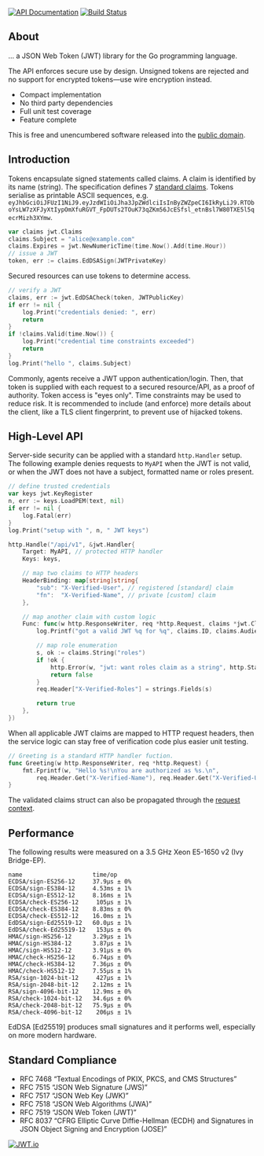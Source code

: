 [![API Documentation](https://godoc.org/github.com/pascaldekloe/jwt?status.svg)](https://godoc.org/github.com/pascaldekloe/jwt)
[![Build Status](https://travis-ci.org/pascaldekloe/jwt.svg?branch=master)](https://travis-ci.org/pascaldekloe/jwt)

## About

… a JSON Web Token (JWT) library for the Go programming language.

The API enforces secure use by design. Unsigned tokens are rejected
and no support for encrypted tokens—use wire encryption instead.

* Compact implementation
* No third party dependencies
* Full unit test coverage
* Feature complete

This is free and unencumbered software released into the
[public domain](https://creativecommons.org/publicdomain/zero/1.0).


## Introduction

Tokens encapsulate signed statements called claims. A claim is identified by its
name (string). The specification defines 7
[standard claims](https://godoc.org/github.com/pascaldekloe/jwt#Registered).
Tokens serialise as printable ASCII sequences, e.g.
`eyJhbGciOiJFUzI1NiJ9.eyJzdWIiOiJha3JpZWdlciIsInByZWZpeCI6IkRyLiJ9.RTOboYsLW7zXFJyXtIypOmXfuRGVT_FpDUTs2TOuK73qZKm56JcESfsl_etnBsl7W80TXE5l5qecrMizh3XYmw`.

```go
var claims jwt.Claims
claims.Subject = "alice@example.com"
claims.Expires = jwt.NewNumericTime(time.Now().Add(time.Hour))
// issue a JWT
token, err := claims.EdDSASign(JWTPrivateKey)
```

Secured resources can use tokens to determine access.

```go
// verify a JWT
claims, err := jwt.EdDSACheck(token, JWTPublicKey)
if err != nil {
	log.Print("credentials denied: ", err)
	return
}
if !claims.Valid(time.Now()) {
	log.Print("credential time constraints exceeded")
	return
}
log.Print("hello ", claims.Subject)
```

Commonly, agents receive a JWT uppon authentication/login. Then, that token is
supplied with each request to a secured resource/API, as a proof of authority.
Token access is "eyes only". Time constraints may be used to reduce risk. It is
recommended to include (and enforce) more details about the client, like a TLS
client fingerprint, to prevent use of hijacked tokens.


## High-Level API

Server-side security can be applied with a standard `http.Handler` setup.
The following example denies requests to `MyAPI` when the JWT is not valid,
or when the JWT does not have a subject, formatted name or roles present.

```go
// define trusted credentials
var keys jwt.KeyRegister
n, err := keys.LoadPEM(text, nil)
if err != nil {
	log.Fatal(err)
}
log.Print("setup with ", n, " JWT keys")

http.Handle("/api/v1", &jwt.Handler{
	Target: MyAPI, // protected HTTP handler
	Keys: keys,

	// map two claims to HTTP headers
	HeaderBinding: map[string]string{
		"sub": "X-Verified-User", // registered [standard] claim
		"fn":  "X-Verified-Name", // private [custom] claim
	},

	// map another claim with custom logic
	Func: func(w http.ResponseWriter, req *http.Request, claims *jwt.Claims) (pass bool) {
		log.Printf("got a valid JWT %q for %q", claims.ID, claims.Audiences)

		// map role enumeration
		s, ok := claims.String("roles")
		if !ok {
			http.Error(w, "jwt: want roles claim as a string", http.StatusForbidden)
			return false
		}
		req.Header["X-Verified-Roles"] = strings.Fields(s)

		return true
	},
})
```

When all applicable JWT claims are mapped to HTTP request headers, then the
service logic can stay free of verification code plus easier unit testing.

```go
// Greeting is a standard HTTP handler fuction.
func Greeting(w http.ResponseWriter, req *http.Request) {
	fmt.Fprintf(w, "Hello %s!\nYou are authorized as %s.\n",
		req.Header.Get("X-Verified-Name"), req.Header.Get("X-Verified-User"))
}
```

The validated claims struct can also be propagated through the
[request context](https://godoc.org/github.com/pascaldekloe/jwt#example-Handler--Context).


## Performance

The following results were measured on a 3.5 GHz Xeon E5-1650 v2 (Ivy Bridge-EP).

```
name                    time/op
ECDSA/sign-ES256-12     37.9µs ± 0%
ECDSA/sign-ES384-12     4.53ms ± 1%
ECDSA/sign-ES512-12     8.16ms ± 1%
ECDSA/check-ES256-12     105µs ± 1%
ECDSA/check-ES384-12    8.83ms ± 0%
ECDSA/check-ES512-12    16.0ms ± 1%
EdDSA/sign-Ed25519-12   60.0µs ± 1%
EdDSA/check-Ed25519-12   153µs ± 0%
HMAC/sign-HS256-12      3.29µs ± 1%
HMAC/sign-HS384-12      3.87µs ± 1%
HMAC/sign-HS512-12      3.91µs ± 0%
HMAC/check-HS256-12     6.74µs ± 0%
HMAC/check-HS384-12     7.36µs ± 0%
HMAC/check-HS512-12     7.55µs ± 1%
RSA/sign-1024-bit-12     427µs ± 1%
RSA/sign-2048-bit-12    2.12ms ± 1%
RSA/sign-4096-bit-12    12.9ms ± 0%
RSA/check-1024-bit-12   34.6µs ± 0%
RSA/check-2048-bit-12   75.9µs ± 0%
RSA/check-4096-bit-12    206µs ± 1%
```

EdDSA [Ed25519] produces small signatures and it performs well, especially on
more modern hardware.


## Standard Compliance

* RFC 7468 “Textual Encodings of PKIX, PKCS, and CMS Structures”
* RFC 7515 “JSON Web Signature (JWS)”
* RFC 7517 “JSON Web Key (JWK)”
* RFC 7518 “JSON Web Algorithms (JWA)”
* RFC 7519 “JSON Web Token (JWT)”
* RFC 8037 “CFRG Elliptic Curve Diffie-Hellman (ECDH) and Signatures in JSON Object Signing and Encryption (JOSE)”


[![JWT.io](https://jwt.io/img/badge.svg)](https://jwt.io/)
